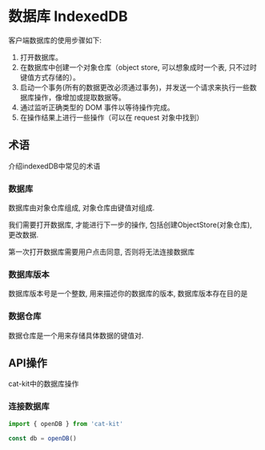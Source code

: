 # 数据库 IndexedDB
客户端数据库的使用步骤如下:

1. 打开数据库。
2. 在数据库中创建一个对象仓库（object store, 可以想象成时一个表, 只不过时键值方式存储的）。
3. 启动一个事务(所有的数据更改必须通过事务)，并发送一个请求来执行一些数据库操作，像增加或提取数据等。
4. 通过监听正确类型的 DOM 事件以等待操作完成。
5. 在操作结果上进行一些操作（可以在 request 对象中找到）


## 术语
介绍indexedDB中常见的术语

### 数据库
数据库由对象仓库组成, 对象仓库由键值对组成.

我们需要打开数据库, 才能进行下一步的操作, 包括创建ObjectStore(对象仓库), 更改数据.

第一次打开数据库需要用户点击同意, 否则将无法连接数据库

### 数据库版本
数据库版本号是一个整数, 用来描述你的数据库的版本, 数据库版本存在目的是




### 数据仓库
数据仓库是一个用来存储具体数据的键值对.



## API操作

cat-kit中的数据库操作


### 连接数据库

```ts
import { openDB } from 'cat-kit'

const db = openDB()


```
